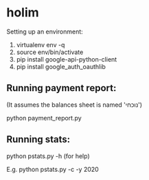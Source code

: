 

# holim

Setting up an environment:
1. virtualenv env -q
2. source env/bin/activate
3. pip install google-api-python-client
4. pip install google_auth_oauthlib

## Running payment report:
(It assumes the balances sheet is named 'נוכחי')

python payment_report.py

## Running stats:

python pstats.py -h  (for help)

E.g. python pstats.py  -c -y 2020
